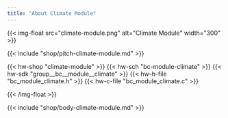 ```yaml
---
title: "About Climate Module"
---
```


{{< img-float src="climate-module.png" alt="Climate Module" width="300" >}}

{{< include "shop/pitch-climate-module.md" >}}

{{< hw-shop "climate-module" >}}
{{< hw-sch "bc-module-climate" >}}
{{< hw-sdk "group__bc__module__climate" >}}
{{< hw-h-file "bc_module_climate.h" >}}
{{< hw-c-file "bc_module_climate.c" >}}

{{< /img-float >}}

{{< include "shop/body-climate-module.md" >}}
